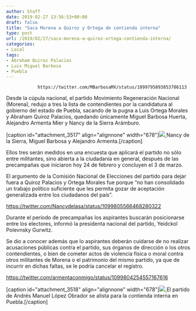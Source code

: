 ```yaml
---
author: Staff
date: 2019-02-27 13:56:53+00:00
draft: false
title: "Saca Morena a Quiroz y Ortega de contienda interna"
type: post
url: /2019/02/27/saca-morena-a-quiroz-ortega-contienda-interna/
categories:
- Local
tags:
- Abraham Quiroz Palacios
- Luis Miguel Barbosa
- Puebla
---
```



				https://twitter.com/MBarbosaMX/status/1099795893853786113

Desde la cúpula nacional, el partido Movimiento Regeneración Nacional (Morena), redujo a tres la lista de contendientes por la candidatura al gobierno del estado de Puebla, sacando de la pugna a Luis Ortega Morales y Abraham Quiroz Palacios, quedando únicamente Miguel Barbosa Huerta, Alejandro Armenta Mier y Nancy de la Sierra Arámburo.

[caption id="attachment_3517" align="alignnone" width="678"][![](/uploads/2019/02/Morena1-2.jpg)
](/uploads/2019/02/Morena1-2.jpg) Nancy de la Sierra, Miguel Barbosa y Alejandro Armenta.[/caption]

Ellos tres serán medidos en una encuesta que aplicará el partido no sólo entre militantes, sino abierta a la ciudadanía en general, después de las precampañas que iniciaron hoy 24 de febrero y concluyen el 3 de marzo.

El argumento de la Comisión Nacional de Elecciones del partido para dejar fuera a Quiroz Palacios y Ortega Morales fue porque “no han consolidado un trabajo político suficiente que les permita gozar de aceptación generalizada entre los ciudadanos del país”.

https://twitter.com/Nancydelasa/status/1099805566468280322

Durante el periodo de precampañas los aspirantes buscarán posicionarse entre los electores, informó la presidenta nacional del partido, Yeidckol Polevnsky Gurwitz.

Se dio a conocer además que lo aspirantes deberán cuidarse de no realizar acusaciones públicas contra el partido, sus órganos de dirección o los otros contendientes, o bien de cometer actos de violencia física o moral contra otros militantes de Morena o el patrimonio del mismo partido, ya que de incurrir en dichas faltas, se le podría cancelar el registro.

https://twitter.com/armentaconmigo/status/1099804254557167616

[caption id="attachment_3518" align="alignnone" width="678"][![](/uploads/2019/02/Morena1_2.jpg)
](/uploads/2019/02/Morena1_2.jpg) El partido de Andrés Manuel López Obrador se alista para la contienda interna en Puebla.[/caption]		
